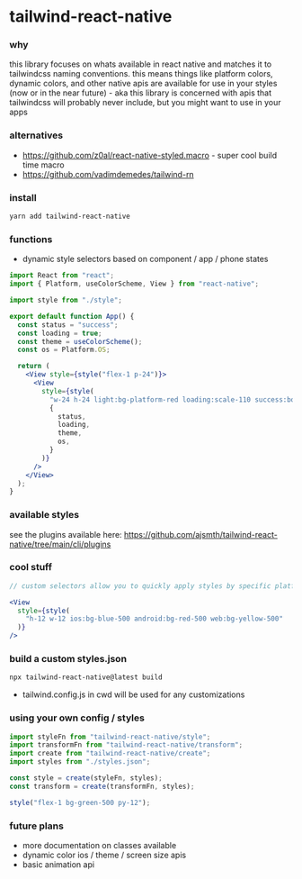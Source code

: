 # tailwind-react-native

### why

this library focuses on whats available in react native and matches it to tailwindcss naming conventions. this means things like platform colors, dynamic colors, and other native apis are available for use in your styles (now or in the near future) - aka this library is concerned with apis that tailwindcss will probably never include, but you might want to use in your apps

### alternatives

- https://github.com/z0al/react-native-styled.macro - super cool build time macro
- https://github.com/vadimdemedes/tailwind-rn

### install

```bash
yarn add tailwind-react-native
```

### functions

- dynamic style selectors based on component / app / phone states

```jsx
import React from "react";
import { Platform, useColorScheme, View } from "react-native";

import style from "./style";

export default function App() {
  const status = "success";
  const loading = true;
  const theme = useColorScheme();
  const os = Platform.OS;

  return (
    <View style={style("flex-1 p-24")}>
      <View
        style={style(
          "w-24 h-24 light:bg-platform-red loading:scale-110 success:border-2 ios:translate-y-12",
          {
            status,
            loading,
            theme,
            os,
          }
        )}
      />
    </View>
  );
}
```

### available styles

see the plugins available here: https://github.com/ajsmth/tailwind-react-native/tree/main/cli/plugins

### cool stuff

```jsx
// custom selectors allow you to quickly apply styles by specific platform

<View
  style={style(
    "h-12 w-12 ios:bg-blue-500 android:bg-red-500 web:bg-yellow-500"
  )}
/>
```

### build a custom styles.json

```bash
npx tailwind-react-native@latest build
```

- tailwind.config.js in cwd will be used for any customizations

### using your own config / styles

```jsx
import styleFn from "tailwind-react-native/style";
import transformFn from "tailwind-react-native/transform";
import create from "tailwind-react-native/create";
import styles from "./styles.json";

const style = create(styleFn, styles);
const transform = create(transformFn, styles);

style("flex-1 bg-green-500 py-12");
```

### future plans

- more documentation on classes available
- dynamic color ios / theme / screen size apis
- basic animation api

